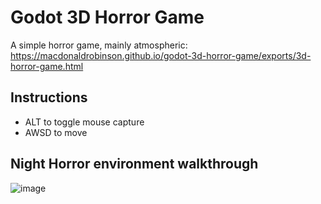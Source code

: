 # Godot 3D Horror Game

A simple horror game, mainly atmospheric: https://macdonaldrobinson.github.io/godot-3d-horror-game/exports/3d-horror-game.html

## Instructions
- ALT to toggle mouse capture
- AWSD to move

## Night Horror environment walkthrough

![image](https://github.com/MacdonaldRobinson/godot-3d-horror-game/assets/18366446/81187545-f483-4fda-8691-e8bd9bde7b29)
